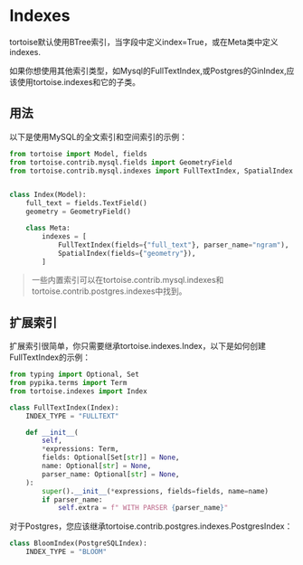 # Indexes

tortoise默认使用BTree索引，当字段中定义index=True，或在Meta类中定义indexes.

如果你想使用其他索引类型，如Mysql的FullTextIndex,或Postgres的GinIndex,应该使用tortoise.indexes和它的子类。

## 用法

以下是使用MySQL的全文索引和空间索引的示例：

```python
from tortoise import Model, fields
from tortoise.contrib.mysql.fields import GeometryField
from tortoise.contrib.mysql.indexes import FullTextIndex, SpatialIndex


class Index(Model):
    full_text = fields.TextField()
    geometry = GeometryField()

    class Meta:
        indexes = [
            FullTextIndex(fields={"full_text"}, parser_name="ngram"),
            SpatialIndex(fields={"geometry"}),
        ]
```

> 一些内置索引可以在tortoise.contrib.mysql.indexes和tortoise.contrib.postgres.indexes中找到。

## 扩展索引

扩展索引很简单，你只需要继承tortoise.indexes.Index，以下是如何创建FullTextIndex的示例：

```python
from typing import Optional, Set
from pypika.terms import Term
from tortoise.indexes import Index

class FullTextIndex(Index):
    INDEX_TYPE = "FULLTEXT"

    def __init__(
        self,
        *expressions: Term,
        fields: Optional[Set[str]] = None,
        name: Optional[str] = None,
        parser_name: Optional[str] = None,
    ):
        super().__init__(*expressions, fields=fields, name=name)
        if parser_name:
            self.extra = f" WITH PARSER {parser_name}"
```

对于Postgres，您应该继承tortoise.contrib.postgres.indexes.PostgresIndex：

```python
class BloomIndex(PostgreSQLIndex):
    INDEX_TYPE = "BLOOM"
```
